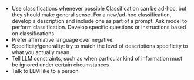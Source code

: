 - Use classifications whenever possible
  Classification can be ad-hoc, but they should make general sense. For a new/ad-hoc classification, develop a description and include one as part of a prompt. Ask model to perform classification. Develop specific questions or instructions based on classifications.
- Prefer affirmative language over negative.
- Specificity/generality: try to match the level of descriptions specificity to what you actually mean.
- Tell LLM constraints, such as when particular kind of information must be ignored under certain circumstances
- Talk to LLM like to a person